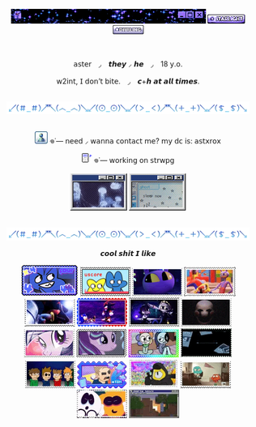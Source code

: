 <div align="center">
  
  ![dc](IMG_8739.gif) ![dc](IMG_3592.gif) ![darling](IMG_3605.gif)

<br>
<p align="center"> 
  𝖺𝗌𝗍𝖾𝗋　◞　𝙩𝙝𝙚𝙮 ⸝ 𝙝𝙚　◞　18 𝗒.𝗈. </h1>

<p align="center">
  𝗐2𝗂𝗇𝗍, 𝖨 𝖽𝗈𝗇’𝗍 𝖻𝗂𝗍𝖾.　◞　𝙘+𝙝 𝙖𝙩 𝙖𝙡𝙡 𝙩𝙞𝙢𝙚𝙨. </p>

<br>
<div align="center">
  <img src="IMG_8580.gif">
<br>
<br>

![dc](IMG_8530.gif) 𖦹˙— 𝗇𝖾𝖾𝖽 ⸝ 𝗐𝖺𝗇𝗇𝖺 𝖼𝗈𝗇𝗍𝖺𝖼𝗍 𝗆𝖾? 𝗆𝗒 𝖽𝖼 𝗂𝗌: 𝖺𝗌𝗍𝗑𝗋𝗈𝗑 

![sp](IMG_3756.gif) 𖦹˙— 𝗐𝗈𝗋𝗄𝗂𝗇𝗀 𝗈𝗇 𝗌𝗍𝗋𝗐𝗉𝗀
<br>
<br>
![jelly](IMG_8536.gif) ![zzz](IMG_8537.png)
<br>
<br>
<div align="center">
  <img src="IMG_8580.gif">

<br> 
<p align="center"> 𝙘𝙤𝙤𝙡 𝙨𝙝𝙞𝙩 𝙄 𝙡𝙞𝙠𝙚 

<div align="center">
  
![four](IMG_8608.png) ![fourx](IMG_8601.png) ![jax](IMG_3806.gif) ![fnyb](IMG_8652.gif) ![shad](IMG_8630.gif) ![sndw](IMG_8633.gif) ![nuzi2](IMG_8690.gif) ![pupt](IMG_3801.gif) ![mlp2](IMG_8540.gif) ![strlglmr](IMG_8696.gif) ![dw](IMG_8694.png) ![dib](IMG_8704.gif) ![ew](IMG_8588.gif) ![tom](IMG_8672.gif) ![gf](IMG_8729.gif) ![tawog](IMG_8683.gif) ![sm](IMG_8679.gif) ![mc](IMG_8731.gif)


